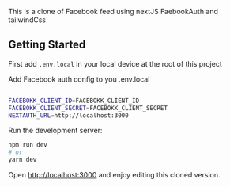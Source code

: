 This is a clone of Facebook feed using nextJS FaebookAuth and tailwindCss

## Getting Started

First add `.env.local` in your local device at the root of this project 

Add Facebook auth config to you .env.local

```bash

FACEBOKK_CLIENT_ID=FACEBOKK_CLIENT_ID
FACEBOKK_CLIENT_SECRET=FACEBOKK_CLIENT_SECRET
NEXTAUTH_URL=http://localhost:3000

```

Run the development server:

```bash
npm run dev
# or
yarn dev
```

Open [http://localhost:3000](http://localhost:3000) and enjoy editing this cloned version.


